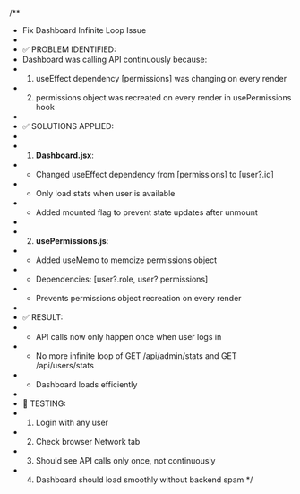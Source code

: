/**
 * Fix Dashboard Infinite Loop Issue
 * 
 * ✅ PROBLEM IDENTIFIED:
 * Dashboard was calling API continuously because:
 * 1. useEffect dependency [permissions] was changing on every render
 * 2. permissions object was recreated on every render in usePermissions hook
 * 
 * ✅ SOLUTIONS APPLIED:
 * 
 * 1. **Dashboard.jsx**:
 *    - Changed useEffect dependency from [permissions] to [user?.id]
 *    - Only load stats when user is available
 *    - Added mounted flag to prevent state updates after unmount
 * 
 * 2. **usePermissions.js**:
 *    - Added useMemo to memoize permissions object
 *    - Dependencies: [user?.role, user?.permissions]
 *    - Prevents permissions object recreation on every render
 * 
 * ✅ RESULT:
 * - API calls now only happen once when user logs in
 * - No more infinite loop of GET /api/admin/stats and GET /api/users/stats
 * - Dashboard loads efficiently
 * 
 * 🧪 TESTING:
 * 1. Login with any user
 * 2. Check browser Network tab
 * 3. Should see API calls only once, not continuously
 * 4. Dashboard should load smoothly without backend spam
 */
